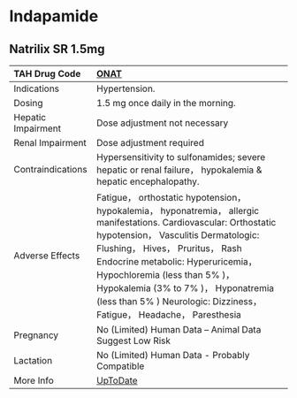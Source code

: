 # Indapamide

## Natrilix SR 1.5mg

| TAH Drug Code      | [ONAT](https://www.tahsda.org.tw/drugs/hissearch.php?drug_code=ONAT)                                                                                                                                                                                                                                                                                                                 |
|:-------------------|:-------------------------------------------------------------------------------------------------------------------------------------------------------------------------------------------------------------------------------------------------------------------------------------------------------------------------------------------------------------------------------------|
| Indications        | Hypertension.                                                                                                                                                                                                                                                                                                                                                                        |
| Dosing             | 1.5 mg once daily in the morning.                                                                                                                                                                                                                                                                                                                                                    |
| Hepatic Impairment | Dose adjustment not necessary                                                                                                                                                                                                                                                                                                                                                        |
| Renal Impairment   | Dose adjustment required                                                                                                                                                                                                                                                                                                                                                             |
| Contraindications  | Hypersensitivity to sulfonamides; severe hepatic or renal failure， hypokalemia & hepatic encephalopathy.                                                                                                                                                                                                                                                                            |
| Adverse Effects    | Fatigue， orthostatic hypotension， hypokalemia， hyponatremia， allergic manifestations. Cardiovascular: Orthostatic hypotension， Vasculitis Dermatologic: Flushing， Hives， Pruritus， Rash Endocrine metabolic: Hyperuricemia， Hypochloremia (less than 5% )， Hypokalemia (3% to 7% )， Hyponatremia (less than 5% ) Neurologic: Dizziness， Fatigue， Headache， Paresthesia |
| Pregnancy          | No (Limited) Human Data – Animal Data Suggest Low Risk                                                                                                                                                                                                                                                                                                                               |
| Lactation          | No (Limited) Human Data - Probably Compatible                                                                                                                                                                                                                                                                                                                                        |
| More Info          | [UpToDate](https://www.uptodate.com/contents/indapamide-drug-information)                                                                                                                                                                                                                                                                                                            |


